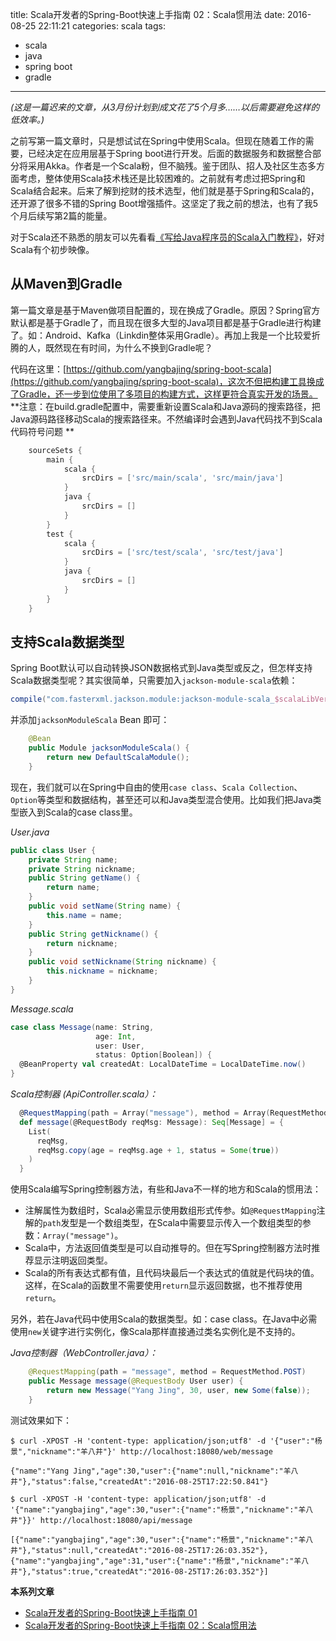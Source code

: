 title: Scala开发者的Spring-Boot快速上手指南 02：Scala惯用法
date: 2016-08-25 22:11:21
categories: scala
tags:
- scala
- java
- spring boot
- gradle
---

*(这是一篇迟来的文章，从3月份计划到成文花了5个月多……以后需要避免这样的低效率。)*

之前写第一篇文章时，只是想试试在Spring中使用Scala。但现在随着工作的需要，已经决定在应用层基于Spring boot进行开发。后面的数据服务和数据整合部分将采用Akka。作者是一个Scala粉，但不脑残。鉴于团队、招人及社区生态多方面考虑，整体使用Scala技术栈还是比较困难的。之前就有考虑过把Spring和Scala结合起来。后来了解到挖财的技术选型，他们就是基于Spring和Scala的，还开源了很多不错的Spring Boot增强插件。这坚定了我之前的想法，也有了我5个月后续写第2篇的能量。

对于Scala还不熟悉的朋友可以先看看[《写给Java程序员的Scala入门教程》](http://www.yangbajing.me/2016/07/24/%E5%86%99%E7%BB%99java%E7%A8%8B%E5%BA%8F%E5%91%98%E7%9A%84scala%E5%85%A5%E9%97%A8%E6%95%99%E7%A8%8B/)，好对Scala有个初步映像。

## 从Maven到Gradle

第一篇文章是基于Maven做项目配置的，现在换成了Gradle。原因？Spring官方默认都是基于Gradle了，而且现在很多大型的Java项目都是基于Gradle进行构建了。如：Android、Kafka（Linkdin整体采用Gradle）。再加上我是一个比较爱折腾的人，既然现在有时间，为什么不换到Gradle呢？

代码在这里：[https://github.com/yangbajing/spring-boot-scala](https://github.com/yangbajing/spring-boot-scala)，这次不但把构建工具换成了Gradle，还一步到位使用了多项目的构建方式，这样更符合真实开发的场景。
 **注意：在build.gradle配置中，需要重新设置Scala和Java源码的搜索路径，把Java源码路径移动Scala的搜索路径来。不然编译时会遇到Java代码找不到Scala代码符号问题
**

```gradle
    sourceSets {
        main {
            scala {
                srcDirs = ['src/main/scala', 'src/main/java']
            }
            java {
                srcDirs = []
            }
        }
        test {
            scala {
                srcDirs = ['src/test/scala', 'src/test/java']
            }
            java {
                srcDirs = []
            }
        }
    }
```

## 支持Scala数据类型

Spring Boot默认可以自动转换JSON数据格式到Java类型或反之，但怎样支持Scala数据类型呢？其实很简单，只需要加入`jackson-module-scala`依赖：

```gradle
compile("com.fasterxml.jackson.module:jackson-module-scala_$scalaLibVersion:2.8.0.rc2")
```

并添加`jacksonModuleScala` Bean 即可：

```java
    @Bean
    public Module jacksonModuleScala() {
        return new DefaultScalaModule();
    }
```

现在，我们就可以在Spring中自由的使用`case class`、`Scala Collection`、`Option`等类型和数据结构，甚至还可以和Java类型混合使用。比如我们把Java类型嵌入到Scala的case class里。

*User.java*

```java
public class User {
    private String name;
    private String nickname;
    public String getName() {
        return name;
    }
    public void setName(String name) {
        this.name = name;
    }
    public String getNickname() {
        return nickname;
    }
    public void setNickname(String nickname) {
        this.nickname = nickname;
    }
}
```

*Message.scala*

```scala
case class Message(name: String,
                   age: Int,
                   user: User,
                   status: Option[Boolean]) {
  @BeanProperty val createdAt: LocalDateTime = LocalDateTime.now()
}
```

*Scala控制器 (ApiController.scala）：*

```scala
  @RequestMapping(path = Array("message"), method = Array(RequestMethod.POST))
  def message(@RequestBody reqMsg: Message): Seq[Message] = {
    List(
      reqMsg,
      reqMsg.copy(age = reqMsg.age + 1, status = Some(true))
    )
  }
```

使用Scala编写Spring控制器方法，有些和Java不一样的地方和Scala的惯用法：

- 注解属性为数组时，Scala必需显示使用数组形式传参。如`@RequestMapping`注解的`path`发型是一个数组类型，在Scala中需要显示传入一个数组类型的参数：`Array("message")`。
- Scala中，方法返回值类型是可以自动推导的。但在写Spring控制器方法时推荐显示注明返回类型。
- Scala的所有表达式都有值，且代码块最后一个表达式的值就是代码块的值。这样，在Scala的函数里不需要使用`return`显示返回数据，也不推荐使用`return`。

另外，若在Java代码中使用Scala的数据类型。如：case class。在Java中必需使用`new`关键字进行实例化，像Scala那样直接通过类名实例化是不支持的。

*Java控制器（WebController.java）：*

```java
    @RequestMapping(path = "message", method = RequestMethod.POST)
    public Message message(@RequestBody User user) {
        return new Message("Yang Jing", 30, user, new Some(false));
    }
```

测试效果如下：

```
$ curl -XPOST -H 'content-type: application/json;utf8' -d '{"user":"杨景","nickname":"羊八井"}' http://localhost:18080/web/message

{"name":"Yang Jing","age":30,"user":{"name":null,"nickname":"羊八井"},"status":false,"createdAt":"2016-08-25T17:22:50.841"}

$ curl -XPOST -H 'content-type: application/json;utf8' -d '{"name":"yangbajing","age":30,"user":{"name":"杨景","nickname":"羊八井"}}' http://localhost:18080/api/message

[{"name":"yangbajing","age":30,"user":{"name":"杨景","nickname":"羊八井"},"status":null,"createdAt":"2016-08-25T17:26:03.352"},{"name":"yangbajing","age":31,"user":{"name":"杨景","nickname":"羊八井"},"status":true,"createdAt":"2016-08-25T17:26:03.352"}]
```


**本系列文章**

- [Scala开发者的Spring-Boot快速上手指南 01](/2016/03/03/scala%E5%BC%80%E5%8F%91%E8%80%85%E7%9A%84spring-boot%E5%BF%AB%E9%80%9F%E4%B8%8A%E6%89%8B%E6%8C%87%E5%8D%97_01/)
- [Scala开发者的Spring-Boot快速上手指南 02：Scala惯用法](/2016/08/25/scala%E5%BC%80%E5%8F%91%E8%80%85%E7%9A%84spring-boot%E5%BF%AB%E9%80%9F%E4%B8%8A%E6%89%8B%E6%8C%87%E5%8D%97-02%EF%BC%9Ascala%E6%83%AF%E7%94%A8%E6%B3%95/)
